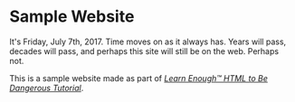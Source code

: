 # Sample Website

It's Friday, July 7th, 2017.  Time moves on as it always has.  Years will pass, decades will pass, and perhaps this site will still be on the web.  Perhaps not.

This is a sample website made as part of [*Learn Enough™ HTML to Be Dangerous Tutorial*](http://learnenough.com/html-tutorial). 
